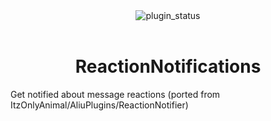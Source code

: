 <div align="center">
	<img alt="plugin_status" src="https://img.shields.io/badge/plugin_status-discontinued-f38ba8?style=for-the-badge&labelColor=1e1e2e" />
</div>
<br/>
<div align="center">
	<h1>ReactionNotifications</h1>
</div>

Get notified about message reactions (ported from ItzOnlyAnimal/AliuPlugins/ReactionNotifier)